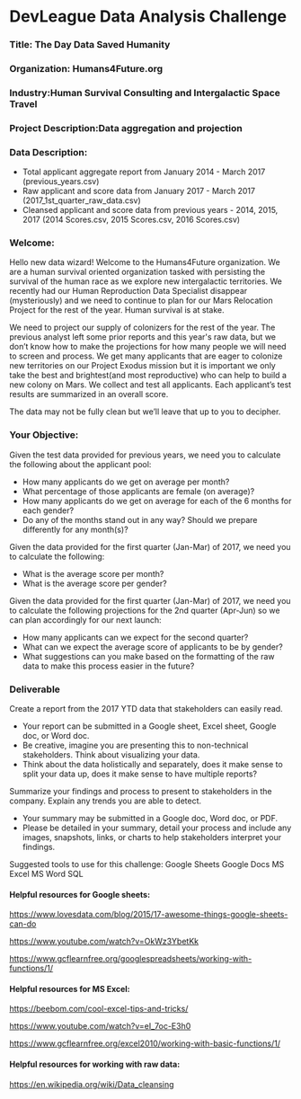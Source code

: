 # DevLeague Data Analysis Challenge

### Title:  The Day Data Saved Humanity
### Organization: Humans4Future.org
### Industry:Human Survival Consulting and Intergalactic Space Travel
### Project Description:Data aggregation and projection
### Data Description:
  - Total applicant aggregate report from January 2014 - March 2017 (previous_years.csv)
  - Raw applicant and score data from January 2017 - March 2017 (2017_1st_quarter_raw_data.csv)
  - Cleansed applicant and score data from previous years - 2014, 2015, 2017 (2014 Scores.csv, 2015 Scores.csv, 2016 Scores.csv)
### Welcome:
Hello new data wizard! Welcome to the Humans4Future organization. We are a human survival oriented organization tasked with persisting the survival of the human race as we explore new intergalactic territories. We recently had our Human Reproduction Data Specialist disappear (mysteriously) and we need to continue to plan for our Mars Relocation Project for the rest of the year. Human survival is at stake.

We need to project our supply of colonizers for the rest of the year. The previous analyst left some prior reports and this year's raw data, but we don’t know how to make the projections for how many people we will need to screen and process. 
We get many applicants that are eager to colonize new territories on our Project Exodus mission but it is important we only take the best and brightest(and most reproductive) who can help to build a new colony on Mars. We collect and test all applicants. Each applicant’s test results are summarized in an overall score. 

The data may not be fully clean but we’ll leave that up to you to decipher.


### Your Objective:
Given the test data provided for previous years, we need you to calculate the following about the applicant pool:

  - How many applicants do we get on average per month?
  - What percentage of those applicants are female (on average)?
  - How many applicants do we get on average for each of the 6 months for each gender?
  - Do any of the months stand out in any way? Should we prepare differently for any month(s)?
  
Given the data provided for the first quarter (Jan-Mar) of 2017, we need you to calculate the following:
  - What is the average score per month?
  - What is the average score per gender?

Given the data provided for the first quarter (Jan-Mar) of 2017, we need you to calculate the following projections for the 2nd quarter (Apr-Jun) so we can plan accordingly for our next launch:
  - How many applicants can we expect for the second quarter?
  - What can we expect the average score of applicants to be by gender?
  - What suggestions can you make based on the formatting of the raw data to make this process easier in the future?


### Deliverable
Create a report from the 2017 YTD data that stakeholders can easily read.
  - Your report can be submitted in a Google sheet, Excel sheet, Google doc, or Word doc.
  - Be creative, imagine you are presenting this to non-technical stakeholders. Think about visualizing your data.
  - Think about the data holistically and separately, does it make sense to split your data up, does it make sense to have multiple reports?

Summarize your findings and process to present to stakeholders in the company. Explain any trends you are able to detect.
  - Your summary may be submitted in a Google doc, Word doc, or PDF.
  - Please be detailed in your summary, detail your process and include any images, snapshots, links, or charts to help stakeholders interpret your findings.

Suggested tools to use for this challenge:
Google Sheets
Google Docs
MS Excel
MS Word
SQL

#### Helpful resources for Google sheets: 
https://www.lovesdata.com/blog/2015/17-awesome-things-google-sheets-can-do

https://www.youtube.com/watch?v=OkWz3YbetKk

https://www.gcflearnfree.org/googlespreadsheets/working-with-functions/1/

#### Helpful resources for MS Excel:
https://beebom.com/cool-excel-tips-and-tricks/

https://www.youtube.com/watch?v=eI_7oc-E3h0

https://www.gcflearnfree.org/excel2010/working-with-basic-functions/1/

#### Helpful resources for working with raw data:
https://en.wikipedia.org/wiki/Data_cleansing
